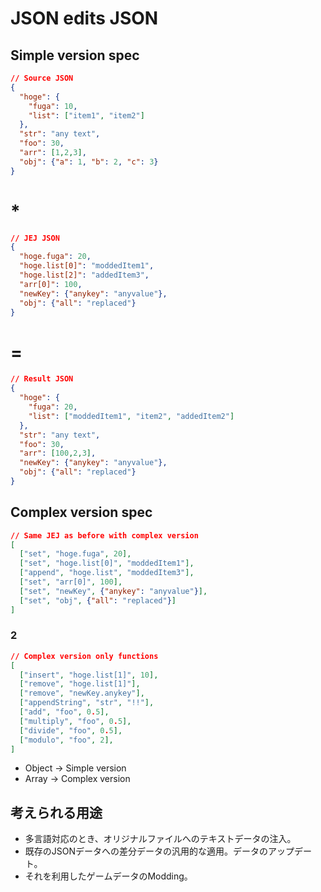 # JSON edits JSON
## Simple version spec

```JSON
// Source JSON
{
  "hoge": {
    "fuga": 10,
    "list": ["item1", "item2"]
  },
  "str": "any text",
  "foo": 30,
  "arr": [1,2,3],
  "obj": {"a": 1, "b": 2, "c": 3}
}
```
# *
```JSON
// JEJ JSON
{
  "hoge.fuga": 20,
  "hoge.list[0]": "moddedItem1",
  "hoge.list[2]": "addedItem3",
  "arr[0]": 100,
  "newKey": {"anykey": "anyvalue"},
  "obj": {"all": "replaced"}
}
```
# =
```JSON
// Result JSON
{
  "hoge": {
    "fuga": 20,
    "list": ["moddedItem1", "item2", "addedItem2"]
  },
  "str": "any text",
  "foo": 30,
  "arr": [100,2,3],
  "newKey": {"anykey": "anyvalue"},
  "obj": {"all": "replaced"}
}
```

## Complex version spec
```JSON
// Same JEJ as before with complex version
[
  ["set", "hoge.fuga", 20],
  ["set", "hoge.list[0]", "moddedItem1"],
  ["append", "hoge.list", "moddedItem3"],
  ["set", "arr[0]", 100],
  ["set", "newKey", {"anykey": "anyvalue"}],
  ["set", "obj", {"all": "replaced"}]
]
```
### 2
```JSON
// Complex version only functions
[
  ["insert", "hoge.list[1]", 10],
  ["remove", "hoge.list[1]"],
  ["remove", "newKey.anykey"],
  ["appendString", "str", "!!"],
  ["add", "foo", 0.5],
  ["multiply", "foo", 0.5],
  ["divide", "foo", 0.5],
  ["modulo", "foo", 2],
]
```
* Object -> Simple version
* Array -> Complex version


## 考えられる用途
* 多言語対応のとき、オリジナルファイルへのテキストデータの注入。
* 既存のJSONデータへの差分データの汎用的な適用。データのアップデート。
* それを利用したゲームデータのModding。

